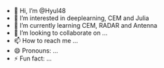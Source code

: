 - 👋 Hi, I’m @Hyul48
- 👀 I’m interested in deeplearning, CEM and Julia
- 🌱 I’m currently learning CEM, RADAR and Antenna
- 💞️ I’m looking to collaborate on ...
- 📫 How to reach me ...
- 😄 Pronouns: ...
- ⚡ Fun fact: ...

<!---
Hyul48/Hyul48 is a ✨ special ✨ repository because its `README.md` (this file) appears on your GitHub profile.
You can click the Preview link to take a look at your changes.
--->
